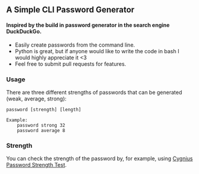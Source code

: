 ## A Simple CLI Password Generator
#### Inspired by the build in password generator in the search engine DuckDuckGo.

- Easily create passwords from the command line.
- Python is great, but if anyone would like to write the code in bash I would highly appreciate it <3
- Feel free to submit pull requests for features.

### Usage
There are three different strengths of passwords that can be generated (weak, average, strong):
```
password [strength] [length]

Example:
    password strong 32
    password average 8
```

### Strength
You can check the strength of the password by, for example, using [Cygnius Password Strength Test](https://apps.cygnius.net/passtest/).
